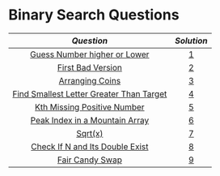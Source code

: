 # Binary Search Questions

|  *Question*  |  _Solution_  |
|  :--:  |  :--:  | 
|[Guess Number higher or Lower](https://leetcode.com/problems/guess-number-higher-or-lower/)|[1](https://github.com/aviralsharma07/DSA-Questions/blob/d9387ada13c6376a158fb4bf97e0179227fc4783/Binary%20Search/Solutions/Guess%20Number%20Higher%20or%20Lower.java)|
|[First Bad Version](https://leetcode.com/problems/first-bad-version/)|[2](https://github.com/aviralsharma07/DSA-Questions/blob/f65ad2cde77f8913b23b5a3b3f00359552c8e075/Binary%20Search/Solutions/First%20Bad%20Version.java)|
|[Arranging Coins](https://leetcode.com/problems/arranging-coins/)|[3](https://github.com/aviralsharma07/DSA-Questions/blob/117671e17aa2f8acdaa85f32bde0fe4ba39f4cc2/Binary%20Search/Solutions/Arranging%20Coins.java)|
|[Find Smallest Letter Greater Than Target](https://leetcode.com/problems/find-smallest-letter-greater-than-target/)|[4](https://github.com/aviralsharma07/DSA-Questions/blob/c16cc6094ba083598c51af815167c1c984c1a56c/Binary%20Search/Solutions/Find%20Smallest%20Letter%20Greater%20Than%20Target.java)|
|[Kth Missing Positive Number](https://leetcode.com/problems/kth-missing-positive-number/)|[5](https://github.com/aviralsharma07/DSA-Questions/blob/e1bd57a21417c5b4d8f87aa3b1cf9d29194e9391/Binary%20Search/Solutions/Kth%20Missing%20Positive%20Number.java)|
|[Peak Index in a Mountain Array](https://leetcode.com/problems/peak-index-in-a-mountain-array/)|[6](https://github.com/aviralsharma07/DSA-Questions/blob/37acb4f1b38dffdb9a7e33325cbb75e1eb57ffba/Binary%20Search/Solutions/Peak%20Index%20in%20a%20Mountain%20Array.java)|
|[Sqrt(x)](https://leetcode.com/problems/sqrtx/)|[7](https://github.com/aviralsharma07/DSA-Questions/blob/c95283605da1564d1b8241c0a570c23581b0b43a/Binary%20Search/Solutions/sqrt(x).java)|
|[Check If N and Its Double Exist](https://leetcode.com/problems/check-if-n-and-its-double-exist/)|[8](https://github.com/aviralsharma07/DSA-Questions/blob/7f6f62a083751c58f4f755f5c1afbaab009d4362/Binary%20Search/Solutions/Check%20If%20N%20and%20Its%20Double%20Exist.java)|
|[Fair Candy Swap](https://leetcode.com/problems/fair-candy-swap/)|[9](https://github.com/aviralsharma07/DSA-Questions/blob/6b417105dfd047b8ae23417e121a9994a10852c6/Binary%20Search/Solutions/Fair%20Candy%20Swap.java)|
